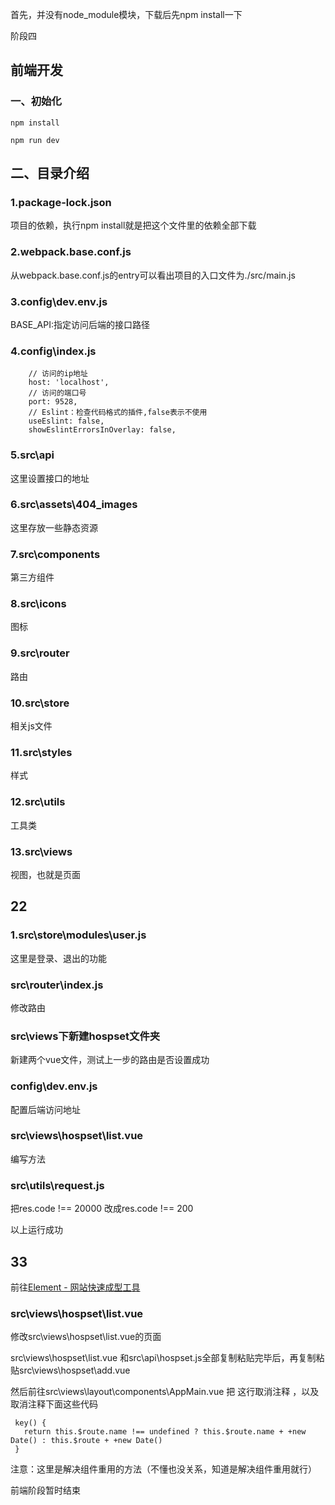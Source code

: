 首先，并没有node_module模块，下载后先npm install一下

阶段四



## 前端开发

### 一、初始化

```
npm install

npm run dev

```



## 二、目录介绍

### 1.package-lock.json

项目的依赖，执行npm install就是把这个文件里的依赖全部下载



### 2.webpack.base.conf.js

从webpack.base.conf.js的entry可以看出项目的入口文件为./src/main.js		



### 3.config\dev.env.js

BASE_API:指定访问后端的接口路径



### 4.config\index.js

```
	// 访问的ip地址
    host: 'localhost',
    // 访问的端口号
    port: 9528,
    // Eslint：检查代码格式的插件,false表示不使用
    useEslint: false,
    showEslintErrorsInOverlay: false,
```



### 5.src\api

这里设置接口的地址



### 6.src\assets\404_images

这里存放一些静态资源



### 7.src\components

第三方组件



### 8.src\icons

图标



### 9.src\router

路由



### 10.src\store

相关js文件



### 11.src\styles

样式



### 12.src\utils

工具类



### 13.src\views

视图，也就是页面





## 22

### 1.src\store\modules\user.js

这里是登录、退出的功能



### src\router\index.js

修改路由



### src\views下新建hospset文件夹

新建两个vue文件，测试上一步的路由是否设置成功



### config\dev.env.js

配置后端访问地址



### src\views\hospset\list.vue

编写方法



### src\utils\request.js

把res.code !== 20000 改成res.code !== 200



以上运行成功





## 33

前往[Element - 网站快速成型工具](https://element.eleme.cn/#/zh-CN)



### src\views\hospset\list.vue

修改src\views\hospset\list.vue的页面





src\views\hospset\list.vue 和src\api\hospset.js全部复制粘贴完毕后，再复制粘贴src\views\hospset\add.vue



然后前往src\views\layout\components\AppMain.vue 把   <router-view :key="key"></router-view>这行取消注释 ，以及取消注释下面这些代码

```
 key() {
   return this.$route.name !== undefined ? this.$route.name + +new Date() : this.$route + +new Date()
 } 
```

注意：这里是解决组件重用的方法（不懂也没关系，知道是解决组件重用就行）





前端阶段暂时结束

